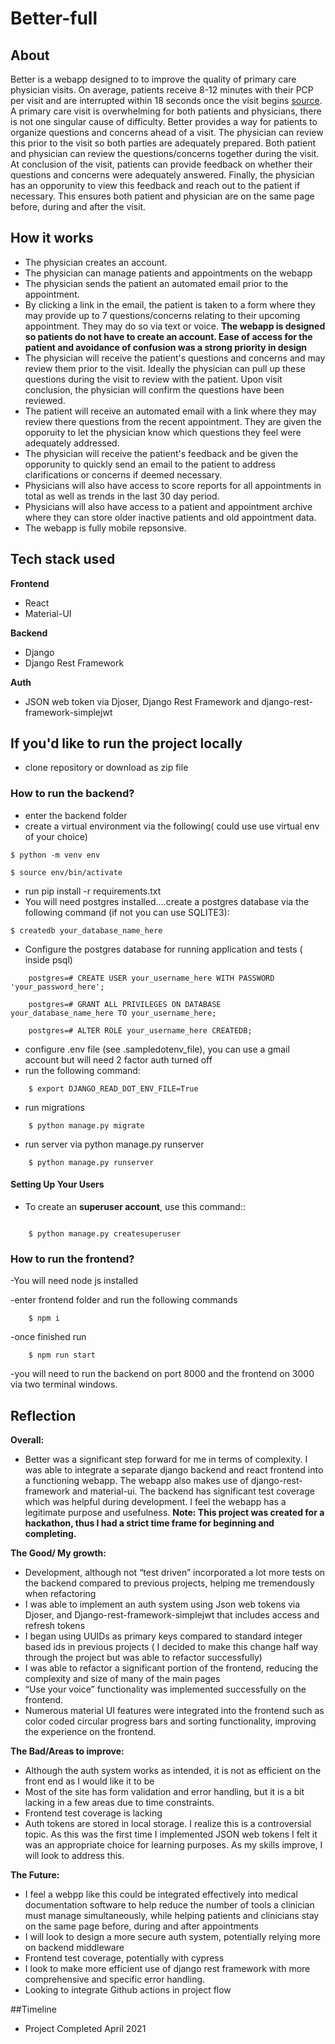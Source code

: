 # Better-full

## About

Better is a webapp designed to to improve the quality of primary care physician visits. On average, patients receive 8-12 minutes with their PCP per visit and are interrupted within 18 seconds once the visit begins [source](https://www.mdpi.com/2226-4787/9/1/42). A primary care visit is overwhelming for both patients and physicians, there is not one singular cause of difficulty. Better provides a way for patients to organize questions and concerns ahead of a visit. The physician can review this prior to the visit so both parties are adequately prepared. Both patient and physician can review the questions/concerns together during the visit. At conclusion of the visit, patients can provide feedback on whether their questions and concerns were adequately answered. Finally, the physician has an opporunity to view this feedback and reach out to the patient if necessary. This ensures both patient and physician are on the same page before, during and after the visit.

## How it works

- The physician creates an account.
- The physician can manage patients and appointments on the webapp
- The physician sends the patient an automated email prior to the appointment.
- By clicking a link in the email, the patient is taken to a form where they may provide up to 7 questions/concerns relating to their upcoming appointment. They may do so via text or voice. **The webapp is designed so patients do not have to create an account. Ease of access for the patient and avoidance of confusion was a strong priority in design**
- The physician will receive the patient's questions and concerns and may review them prior to the visit. Ideally the physician can pull up these questions during the visit to review with the patient. Upon visit conclusion, the physician will confirm the questions have been reviewed.
- The patient will receive an automated email with a link where they may review there questions from the recent appointment. They are given the opporuity to let the physician know which questions they feel were adequately addressed.
- The physician will receive the patient's feedback and be given the opporunity to quickly send an email to the patient to address clarifications or concerns if deemed necessary.
- Physicians will also have access to score reports for all appointments in total as well as trends in the last 30 day period. 
- Physicians will also have access to a patient and appointment archive where they can store older inactive patients and old appointment data.
- The webapp is fully mobile repsonsive.

## Tech stack used

**Frontend**
- React
- Material-UI

**Backend**
- Django
- Django Rest Framework

**Auth**
- JSON web token via Djoser, Django Rest Framework and django-rest-framework-simplejwt



## If you'd like to run the project locally

- clone repository or download as zip file

### How to run the backend?

- enter the backend folder
- create a virtual environment via the following( could use use virtual env of your choice)
```
$ python -m venv env

$ source env/bin/activate

```

- run pip install -r requirements.txt
- You will need postgres installed....create a postgres database via the following command (if not you can use SQLITE3):

```
$ createdb your_database_name_here
```
- Configure the postgres database for running application and tests ( inside psql)

```
    postgres=# CREATE USER your_username_here WITH PASSWORD 'your_password_here';

    postgres=# GRANT ALL PRIVILEGES ON DATABASE your_database_name_here TO your_username_here;
    
    postgres=# ALTER ROLE your_username_here CREATEDB;
 ```
    
- configure .env file (see .sampledotenv_file), you can use a gmail account but will need 2 factor auth turned off
- run the following command:
```
    $ export DJANGO_READ_DOT_ENV_FILE=True
```
- run migrations
```
    $ python manage.py migrate
```
- run server via python manage.py runserver
```
    $ python manage.py runserver
```


#### Setting Up Your Users

- To create an **superuser account**, use this command::
```

    $ python manage.py createsuperuser
 ```
 
 
### How to run the frontend?

-You will need node js installed

-enter frontend folder and run the following commands

```
    $ npm i
```
-once finished run
```
    $ npm run start
```

-you will need to run the backend on port 8000 and the frontend on 3000 via two terminal windows.


## Reflection

**Overall:** 
- Better was a significant step forward for me in terms of complexity. I was able to integrate a separate django backend and react frontend into a functioning webapp. The webapp also makes use of django-rest-framework and material-ui. The backend has significant test coverage which was helpful during development. I feel the webapp has a legitimate purpose and usefulness. 
**Note: This project was created for a hackathon, thus I had a strict time frame for beginning and completing.**

**The Good/ My growth:**
- Development, although not “test driven” incorporated a lot more tests on the backend compared to previous projects, helping me tremendously when refactoring
- I was able to implement an auth system using Json web tokens via Djoser, and Django-rest-framework-simplejwt that includes access and refresh tokens
- I began using UUIDs as primary keys compared to standard integer based ids in previous projects ( I decided to make this change half way through the project but was able to refactor successfully)
- I was able to refactor a significant portion of the frontend, reducing the complexity and size of many of the main pages
- “Use your voice” functionality was implemented successfully on the frontend.
- Numerous material UI features were integrated into the frontend such as color coded circular progress bars and sorting functionality, improving the experience on the frontend. 


**The Bad/Areas to improve:**
- Although the auth system works as intended, it is not as efficient on the front end as I would like it to be
- Most of the site has form validation and error handling, but it is a bit lacking in a few areas due to time constraints.
- Frontend test coverage is lacking
- Auth tokens are stored in local storage. I realize this is a controversial topic. As this was the first time I implemented JSON web tokens I felt it was an appropriate choice for learning purposes. As my skills improve, I will look to address  this.

**The Future:**
- I feel a webpp like this could be integrated effectively into medical documentation software to help reduce the number of tools a clinician must manage simultaneously, while helping patients and clinicians stay on the same page before, during and after appointments
- I will look to design a more secure auth system, potentially relying more on backend middleware
- Frontend test coverage, potentially with cypress
- I look to make more efficient use of django rest framework with more comprehensive and specific error handling.
- Looking to integrate Github actions in project flow


##Timeline
- Project Completed April 2021

